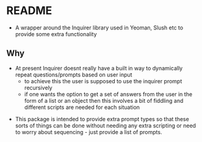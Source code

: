 # README

- A wrapper around the Inquirer library used in Yeoman, Slush etc to provide some extra functionality

## Why
- At present Inquirer doesnt really have a built in way to dynamically repeat questions/prompts based on user input
    + to achieve this the user is supposed to use the inquirer prompt recursively 
    + if one wants the option to get a set of answers from the user in the form of a list or an object then this involves a bit of fiddling and different scripts are needed for each situation
+ This package is intended to provide extra prompt types so that these sorts of things can be done without needing any extra scripting or need to worry about sequencing - just provide a list of prompts.
